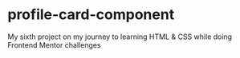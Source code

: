 # profile-card-component
My sixth project on my journey to learning HTML &amp; CSS while doing Frontend Mentor challenges
